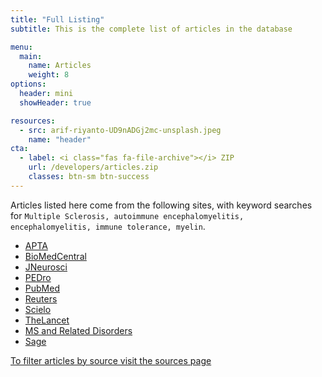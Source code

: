 ```yaml
---
title: "Full Listing"
subtitle: This is the complete list of articles in the database

menu:
  main:
    name: Articles
    weight: 8
options:
  header: mini
  showHeader: true

resources:
  - src: arif-riyanto-UD9nADGj2mc-unsplash.jpeg
    name: "header"
cta:
  - label: <i class="fas fa-file-archive"></i> ZIP
    url: /developers/articles.zip
    classes: btn-sm btn-success
---
```


Articles listed here come from the following sites, with keyword searches for `Multiple Sclerosis, autoimmune encephalomyelitis, encephalomyelitis, immune tolerance, myelin`.

<ul class="list-inline">
<li class="list-inline-item"><a target="_blank" class="btn btn-primary btn-outline-primary btn-round" href='https://www.apta.org/search?Q=&quot;Multiple+Sclerosis&quot;+OR+&quot;autoimmune+encephalomyelitis&quot;+OR+encephalomyelitis+OR+&quot;immune+tolerance&quot;+OR+myelin&amp;searcharticletypes=8834&amp;searchconditionandsymptoms=&amp;searchloc=APTA'>APTA <i class="text-muted text-primary fas fa-external-link-square-alt"></i></a> </li>
<li class="list-inline-item"><a target="_blank" class="btn btn-primary btn-outline-primary btn-round" href='https://www.biomedcentral.com/search?searchType=publisherSearch&amp;sort=PubDate&amp;page=1&amp;query=Multiple+Sclerosis'>BioMedCentral <i class="text-muted text-primary fas fa-external-link-square-alt"></i></a> </li>
<li class="list-inline-item"><a target="_blank" class="btn btn-primary btn-outline-primary btn-round" href='https://www.jneurosci.org/search/text_abstract_title%3AMultiple%2BSclerosis text_abstract_title_flags%3Amatch-phrase exclude_meeting_abstracts%3A1 numresults%3A50 sort%3Apublication-date direction%3Adescending format_result%3Astandard'>JNeurosci <i class="text-muted text-primary fas fa-external-link-square-alt"></i></a> </li>
<li class="list-inline-item"><a target="_blank" class="btn btn-primary btn-outline-primary btn-round" href='https://search.pedro.org.au/advanced-search/results?abstract_with_title=Multiple+Sclerosis&amp;therapy=0&amp;problem=0&amp;body_part=0&amp;subdiscipline=0&amp;topic=0&amp;method=0&amp;authors_association=&amp;title=&amp;source=&amp;year_of_publication=&amp;date_record_was_created=&amp;nscore=&amp;perpage=20&amp;lop=or&amp;find=&amp;find=Start+Search'>PEDro <i class="text-muted text-primary fas fa-external-link-square-alt"></i></a> </li>
<li class="list-inline-item"><a target="_blank" class="btn btn-primary btn-outline-primary btn-round" href='https://pubmed.ncbi.nlm.nih.gov/rss/search/10guX6I3SqrbUeeLKSTD6FCRM44ewnrN2MKKTQLLPMHB4xNsZU/?limit=15&amp;utm_campaign=pubmed-2&amp;fc=20210216052009'>PubMed <i class="text-muted text-primary fas fa-external-link-square-alt"></i></a> </li>
<li class="list-inline-item"><a target="_blank" class="btn btn-primary btn-outline-primary btn-round" href='https://www.reutersagency.com/feed/?best-topics=health'>Reuters <i class="text-muted text-primary fas fa-external-link-square-alt"></i></a> </li>
<li class="list-inline-item"><a target="_blank" class="btn btn-primary btn-outline-primary btn-round" href='https://search.scielo.org/?q=Multiple+Sclerosis&amp;lang=en&amp;count=15&amp;from=0&amp;output=site&amp;sort=&amp;format=summary&amp;fb=&amp;page=1&amp;q=&quot;Multiple+Sclerosis&quot;+OR+&quot;autoimmune+encephalomyelitis&quot;+OR+encephalomyelitis+OR+&quot;immune+tolerance&quot;+OR+myelin&amp;lang=en&amp;page=1'>Scielo <i class="text-muted text-primary fas fa-external-link-square-alt"></i></a> </li>
<li class="list-inline-item"><a target="_blank" class="btn btn-primary btn-outline-primary btn-round" href='https://www.thelancet.com/action/doSearch?text1=&quot;Multiple+Sclerosis&quot;+OR+&quot;autoimmune+encephalomyelitis&quot;+OR+encephalomyelitis+OR+&quot;immune+tolerance&quot;+OR+myelin&amp;field1=AbstractTitleKeywordFilterField&amp;startPage=0&amp;sortBy=Earliest'>TheLancet <i class="text-muted text-primary fas fa-external-link-square-alt"></i></a> </li>
<li class="list-inline-item"><a target="_blank" class="btn btn-primary btn-outline-primary btn-round" href='https://www.msard-journal.com/action/doSearch?text1=Multiple+Sclerosis&amp;field1=AbstractTitleKeywordFilterField&amp;startPage=0&amp;sortBy=Earliest'>MS and Related Disorders <i class="text-muted text-primary fas fa-external-link-square-alt"></i></a> </li>
<li class="list-inline-item"><a target="_blank" class="btn btn-primary btn-outline-primary btn-round" href='https://journals.sagepub.com/action/doSearch?AllField=multiple+sclerosis&amp;SeriesKey=msja&amp;content=articlesChapters&amp;countTerms=true&amp;target=default&amp;sortBy=Ppub&amp;startPage=&amp;ContentItemType=research-article'>Sage <i class="text-muted text-primary fas fa-external-link-square-alt"></i></a> </li>

</ul>

<a class="btn btn-outline-info btn-round btn-lg font-weight-bold mx-auto" href="/articles/source/">To filter articles by source visit the sources page <i class="text-muted text-info fas fa-arrow-right" style="transform .4s, box-shadow .4s"></i></a>

